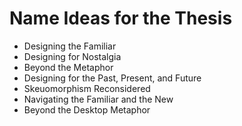 # Name Ideas for the Thesis

- Designing the Familiar
- Designing for Nostalgia
- Beyond the Metaphor
- Designing for the Past, Present, and Future
- Skeuomorphism Reconsidered
- Navigating the Familiar and the New
- Beyond the Desktop Metaphor